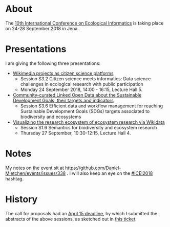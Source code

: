 # About

The [10th International Conference on Ecological Informatics](http://icei2018.uni-jena.de/) is taking place on 24-28 September 2018 in Jena.

# Presentations

I am giving the following three presentations:

* [Wikimedia projects as citizen science platforms](ICEI2018-citizen-science.md)
  - Session S3.2 Citizen science meets informatics: Data science challenges in ecological research with public participation
  - Monday 24 September 2018, 14:00 - 16:15, Lecture Hall 5.
* [Community-curated Linked Open Data about the Sustainable Development Goals, their targets and indicators](ICEI2018-SDGs.md)
  - Session S3.6 Efficient data and workflow management for reaching Sustainable Development Goals (SDGs) targets associated to biodiversity and ecosystems
* [Visualizing the research ecosystem of ecosystem research via Wikidata](ICEI2018-research-ecosystem.md)
  - Session S1.6 Semantics for biodiversity and ecosystem research
  - Thursday 27 September, 10:30-12:15, Lecture Hall 4.

# Notes

My notes on the event sit at https://github.com/Daniel-Mietchen/events/issues/338 . I will also keep an eye on the [#ICEI2018](https://twitter.com/search?f=tweets&vertical=default&q=ICEI2018) hashtag.

# History

The call for proposals had an [April 15 deadline](http://icei2018.uni-jena.de/calls/), by which I submitted the abstracts of the above sessions, as sketched out in [this ticket](https://github.com/Daniel-Mietchen/events/issues/339).


